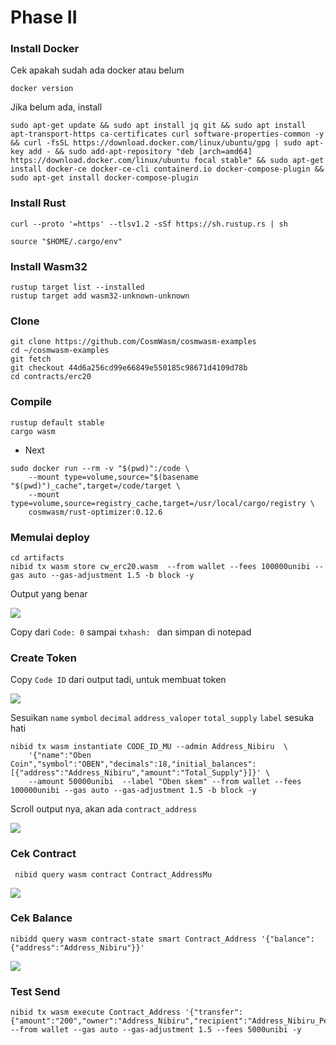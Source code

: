 # Phase II

### Install Docker
Cek apakah sudah ada docker atau belum
```
docker version
```
Jika belum ada, install
```
sudo apt-get update && sudo apt install jq git && sudo apt install apt-transport-https ca-certificates curl software-properties-common -y && curl -fsSL https://download.docker.com/linux/ubuntu/gpg | sudo apt-key add - && sudo add-apt-repository "deb [arch=amd64] https://download.docker.com/linux/ubuntu focal stable" && sudo apt-get install docker-ce docker-ce-cli containerd.io docker-compose-plugin && sudo apt-get install docker-compose-plugin
```

### Install Rust
```
curl --proto '=https' --tlsv1.2 -sSf https://sh.rustup.rs | sh
```

```
source "$HOME/.cargo/env"
```

### Install Wasm32
```
rustup target list --installed
rustup target add wasm32-unknown-unknown
```


### Clone
```
git clone https://github.com/CosmWasm/cosmwasm-examples
cd ~/cosmwasm-examples
git fetch
git checkout 44d6a256cd99e66849e550185c98671d4109d78b
cd contracts/erc20
```

### Compile
```
rustup default stable
cargo wasm 
```

- Next
```
sudo docker run --rm -v "$(pwd)":/code \
    --mount type=volume,source="$(basename "$(pwd)")_cache",target=/code/target \
    --mount type=volume,source=registry_cache,target=/usr/local/cargo/registry \
    cosmwasm/rust-optimizer:0.12.6
```
### Memulai deploy
```
cd artifacts
nibid tx wasm store cw_erc20.wasm  --from wallet --fees 100000unibi --gas auto --gas-adjustment 1.5 -b block -y
```

Output yang benar
<p align="left"><img height="auto" width="auto" src="https://github.com/Megumiiiiii/nibiru-fase-II/assets/98658943/00ee2f73-2dfe-4648-aaf1-f8bdffb66f6f"</p>

Copy dari `Code: 0` sampai `txhash: ` dan simpan di notepad
    
### Create Token
Copy `Code ID` dari output tadi, untuk membuat token
<p align="left"><img height="auto" width="auto" src="https://github.com/Megumiiiiii/nibiru-fase-II/assets/98658943/56c329e4-b99c-4631-ac3f-81cf4314ba72"</p>

Sesuikan `name` `symbol` `decimal`  `address_valoper` `total_supply` `label` sesuka hati
    
```
nibid tx wasm instantiate CODE_ID_MU --admin Address_Nibiru  \
    '{"name":"Oben Coin","symbol":"OBEN","decimals":18,"initial_balances":[{"address":"Address_Nibiru","amount":"Total_Supply"}]}' \
    --amount 50000unibi  --label "Oben skem" --from wallet --fees 100000unibi --gas auto --gas-adjustment 1.5 -b block -y
````

Scroll output nya, akan ada `contract_address`
<p align="left"><img height="auto" width="auto" src="https://github.com/Megumiiiiii/nibiru-fase-II/assets/98658943/3cf6dd47-db70-403a-874b-e37ee2f7736b"</p>

### Cek Contract
```
 nibid query wasm contract Contract_AddressMu
```
<p align="left"><img height="auto" width="auto" src="https://github.com/Megumiiiiii/nibiru-fase-II/assets/98658943/c3ec7586-f5bd-435f-9f02-a9cd052166c2"</p>

    
    
### Cek Balance
```
nibidd query wasm contract-state smart Contract_Address '{"balance":{"address":"Address_Nibiru"}}'
```
<p align="left"><img height="auto" width="auto" src="https://github.com/Megumiiiiii/nibiru-fase-II/assets/98658943/64d7a30c-43e5-4385-8d23-4893d2b347d1"</p>

    
    
### Test Send
```
nibid tx wasm execute Contract_Address '{"transfer":{"amount":"200","owner":"Address_Nibiru","recipient":"Address_Nibiru_Penerima"}}' --from wallet --gas auto --gas-adjustment 1.5 --fees 5000unibi -y
```
 
